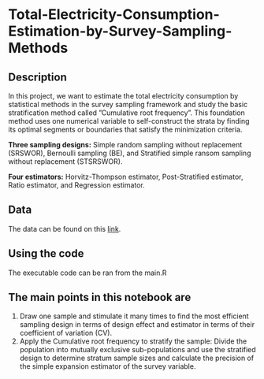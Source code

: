 # Total-Electricity-Consumption-Estimation-by-Survey-Sampling-Methods

## Description
In this project, we want to estimate the total electricity consumption by statistical methods in the survey sampling framework and study the basic stratification method called ”Cumulative root frequency”. This foundation method uses one numerical variable to self-construct the strata by finding its optimal segments or boundaries that satisfy the minimization criteria.

**Three sampling designs:** Simple random sampling without replacement (SRSWOR), Bernoulli sampling (BE), and Stratified simple ransom sampling without replacement (STSRSWOR). 

**Four estimators:** Horvitz-Thompson estimator, Post-Stratified estimator, Ratio estimator, and Regression estimator.

## Data

The data can be found on this [link](https://opendata.agenceore.fr/explore/dataset/conso-elec-gaz-annuelle-par-naf-agregee-commune/information/?refine.annee=2021).

## Using the code

The executable code can be ran from the main.R

## The main points in this notebook are

1. Draw one sample and stimulate it many times to find the most efficient sampling design in terms of design effect and estimator in terms of their coefficient of variation (CV). 
2. Apply the Cumulative root frequency to stratify the sample: Divide the population into mutually exclusive sub-populations and use the stratified design to determine stratum sample sizes and calculate the precision of the simple expansion estimator of the survey variable.
